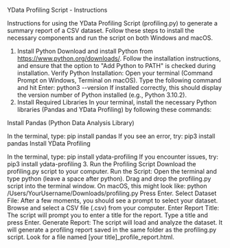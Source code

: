 YData Profiling Script - Instructions

Instructions for using the YData Profiling Script (profiling.py) to generate a summary report of a CSV dataset. Follow these steps to install the necessary components and run the script on both Windows and macOS.


1. Install Python
Download and install Python from https://www.python.org/downloads/.
Follow the installation instructions, and ensure that the option to "Add Python to PATH" is checked during installation.
Verify Python Installation:
Open your terminal (Command Prompt on Windows, Terminal on macOS).
Type the following command and hit Enter:
python3 --version
If installed correctly, this should display the version number of Python installed (e.g., Python 3.10.2).
2. Install Required Libraries
In your terminal, install the necessary Python libraries (Pandas and YData Profiling) by following these commands:

Install Pandas (Python Data Analysis Library)

In the terminal, type:
pip install pandas
If you see an error, try:
pip3 install pandas
Install YData Profiling

In the terminal, type:
pip install ydata-profiling
If you encounter issues, try:
pip3 install ydata-profiling
3. Run the Profiling Script
Download the profiling.py script to your computer.
Run the Script:
Open the terminal and type python (leave a space after python).
Drag and drop the profiling.py script into the terminal window.
On macOS, this might look like:
python /Users/YourUsername/Downloads/profiling.py
Press Enter.
Select Dataset File:
After a few moments, you should see a prompt to select your dataset. Browse and select a CSV file (.csv) from your computer.
Enter Report Title:
The script will prompt you to enter a title for the report. Type a title and press Enter.
Generate Report:
The script will load and analyze the dataset. It will generate a profiling report saved in the same folder as the profiling.py script. Look for a file named [your title]_profile_report.html.
